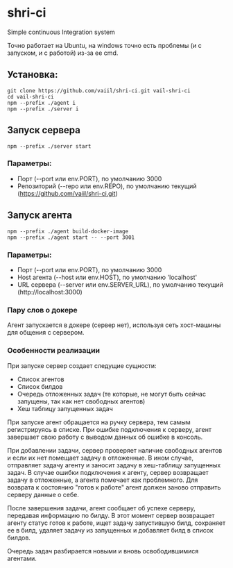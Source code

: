 # shri-ci
Simple continuous Integration system

Точно работает на Ubuntu, на windows точно есть проблемы (и с запуском, и с работой) из-за ее cmd.  

## Установка:
```shell script
git clone https://github.com/vaiil/shri-ci.git vail-shri-ci
cd vail-shri-ci
npm --prefix ./agent i
npm --prefix ./server i
```

## Запуск сервера
```shell script
npm --prefix ./server start
```
### Параметры:
* Порт (--port или env.PORT), по умолчанию 3000
* Репозиторий (--repo или env.REPO), по умолчанию текущий (https://github.com/vaiil/shri-ci.git) 


## Запуск агента
```shell script
npm --prefix ./agent build-docker-image
npm --prefix ./agent start -- --port 3001
```
### Параметры:
* Порт (--port или env.PORT), по умолчанию 3000
* Host агента (--host или env.HOST), по умолчанию 'localhost'
* URL сервера (--server или env.SERVER_URL), по умолчанию текущий (http://localhost:3000) 

### Пару слов о докере

Агент запускается в докере (сервер нет), используя сеть хост-машины для общения с сервером.

### Особенности реализации

При запуске сервер создает следущие сущности:
* Список агентов
* Список билдов
* Очередь отложенных задач (те которые, не могут быть сейчас запущены, так как нет свободных агентов)
* Хеш таблицу запущенных задач

При запуске агент обращается на ручку сервера, тем самым регистрируясь в списке. 
При ошибке подключения к серверу, агент завершает свою работу с выводом данных об ошибке в консоль.

При добавлении задачи, сервер проверяет наличие свободных агентов и если их нет помещает задачу в отложенные.
В ином случае, отправляет задачу агенту и заносит задачу в хеш-таблицу запущенных задач. В случае ошибки подключения к агенту, сервер возвращает задачу в отложенные,
а агента помечает как проблемного. Для возврата к состоянию "готов к работе" агент должен заново отправить серверу данные о себе.

После завершения задачи, агент сообщает об успехе серверу, передавая информацию по билду. 
В этот момент сервер возвращает агенту статус готов к работе,
ищет задачу запустившую билд, сохраняет ее в билд, удаляет задачу из запущенных и добавляет билд в список билдов.

Очередь задач разбирается новыми и вновь освободившимися агентами.


 